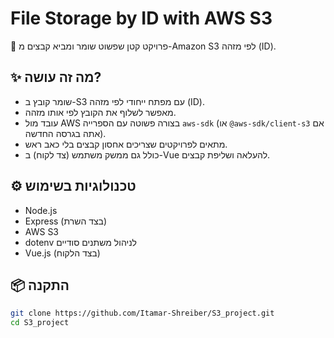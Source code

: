 # File Storage by ID with AWS S3

🔐 פרויקט קטן שפשוט שומר ומביא קבצים מ-Amazon S3 לפי מזהה (ID).

## ✨ מה זה עושה?

- שומר קובץ ב-S3 עם מפתח ייחודי לפי מזהה (ID).
- מאפשר לשלוף את הקובץ לפי אותו מזהה.
- עובד מול AWS בצורה פשוטה עם הספרייה `aws-sdk` (או `@aws-sdk/client-s3` אם אתה בגרסה החדשה).
- מתאים לפרויקטים שצריכים אחסון קבצים בלי כאב ראש.
- כולל גם ממשק משתמש (צד לקוח) ב-Vue להעלאה ושליפת קבצים.

## ⚙️ טכנולוגיות בשימוש

- Node.js
- Express (בצד השרת)
- AWS S3
- dotenv לניהול משתנים סודיים
- Vue.js (בצד הלקוח)

## 📦 התקנה

```bash
git clone https://github.com/Itamar-Shreiber/S3_project.git
cd S3_project
